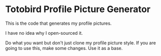 # Totobird Profile Picture Generator
This is the code that generates my profile pictures.

I have no idea why I open-sourced it.

Do what you want but don't just clone my profile picture style.
If you are going to use this, make some changes. Use it as a base.

